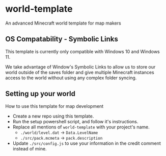 # world-template
An advanced Minecraft world template for map makers

## OS Compatability - Symbolic Links
This template is currently only compatible with Windows 10 and Windows 11.

We take advantage of Window's Symbolic Links to allow us to store our world outside of the saves folder and give multiple Minecraft instances access to the world without using any complex folder syncing.

## Setting up your world
How to use this template for map development
- Create a new repo using this template.
- Run the setup powershell script, and follow it's instructions.
- Replace all mentions of `world-template` with your project's name.
   - `./world/level.dat` -> `Data.LevelName`
   - `./src/pack.mcmeta` -> `pack.description`
- Update `./src/config.js` to use your information in the credit comment instead of mine.
